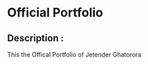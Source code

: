 Official Portfolio
===================

Description :
-----------
This the Offical Portfolio of Jetender Ghatorora

 
 